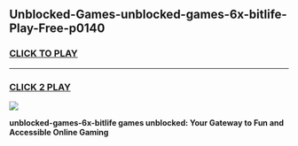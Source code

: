 
## Unblocked-Games-unblocked-games-6x-bitlife-Play-Free-p0140
<h3>
<a href="https://premium76.site?title=unblocked-games-6x-bitlife&ref=19M">CLICK TO PLAY</a></h3>
<hr>

<h3>
<a href="https://premium76.site?title=unblocked-games-6x-bitlife&ref=19M">CLICK 2 PLAY</a>
  
</h3>

<a href="https://premium76.site?title=unblocked-games-6x-bitlife&ref=19M"><img src="https://clearcache.store/games.png"></a>


**unblocked-games-6x-bitlife games unblocked: Your Gateway to Fun and Accessible Online Gaming**
